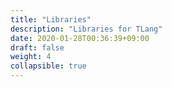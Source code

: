 ```yaml
---
title: "Libraries"
description: "Libraries for TLang"
date: 2020-01-28T00:36:39+09:00
draft: false
weight: 4
collapsible: true
---
```



